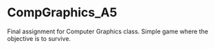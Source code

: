 # CompGraphics_A5
Final assignment for Computer Graphics class. Simple game where the objective is to survive.
